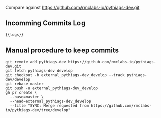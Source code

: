 Compare against
https://github.com/rmclabs-io/pythiags-dev.git

## Incomming Commits Log

```txt
{{logs}}
```

## Manual procedure to keep commits

```console
git remote add pythiags-dev https://github.com/rmclabs-io/pythiags-dev.git
git fetch pythiags-dev develop
git checkout -b external_pythiags-dev_develop --track pythiags-dev/develop
git rebase master
git push -u external_pythiags-dev_develop
gh pr create \
  --base=master \
  --head=external_pythiags-dev_develop
  --title "SYNC: Merge requested from https://github.com/rmclabs-io/pythiags-dev/tree/develop"

```
